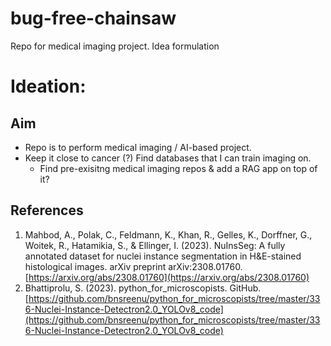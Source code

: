 # bug-free-chainsaw
Repo for medical imaging project. Idea formulation

# Ideation:
## Aim
- Repo is to perform medical imaging / AI-based project.
- Keep it close to cancer (?) Find databases that I can train imaging  on.
    - Find pre-exisitng medical imaging repos & add a RAG app on top of it?


## References
1. Mahbod, A., Polak, C., Feldmann, K., Khan, R., Gelles, K., Dorffner, G., Woitek, R., Hatamikia, S., & Ellinger, I. (2023). NuInsSeg: A fully annotated dataset for nuclei instance segmentation in H&E-stained histological images. arXiv preprint arXiv:2308.01760. [https://arxiv.org/abs/2308.01760](https://arxiv.org/abs/2308.01760)
2. Bhattiprolu, S. (2023). python_for_microscopists. GitHub. [https://github.com/bnsreenu/python_for_microscopists/tree/master/336-Nuclei-Instance-Detectron2.0_YOLOv8_code](https://github.com/bnsreenu/python_for_microscopists/tree/master/336-Nuclei-Instance-Detectron2.0_YOLOv8_code)
